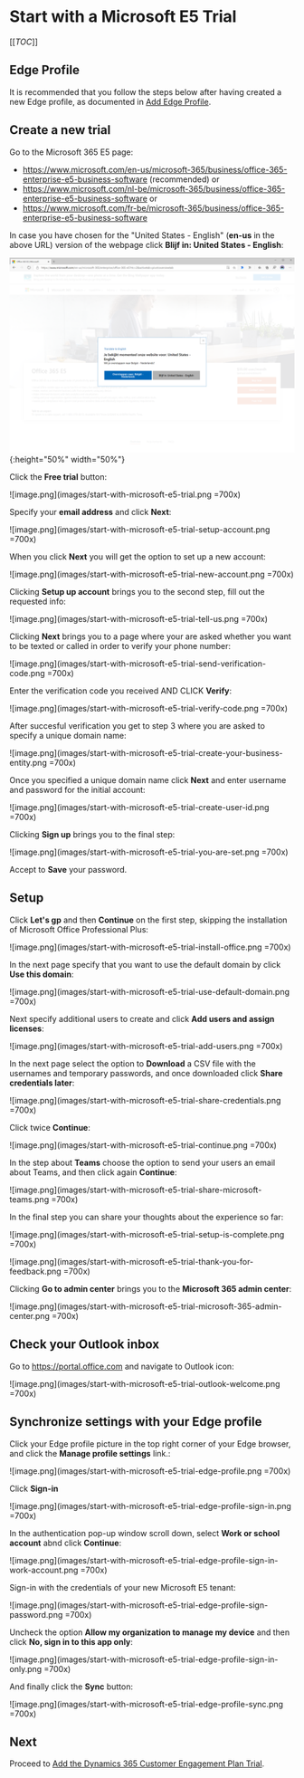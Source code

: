 # Start with a Microsoft E5 Trial

[[_TOC_]]

## Edge Profile

It is recommended that you follow the steps below after having created a new Edge profile, as documented in [Add Edge Profile](Add-New-Edge-Profile).

## Create a new trial

Go to the Microsoft 365 E5 page:

- https://www.microsoft.com/en-us/microsoft-365/business/office-365-enterprise-e5-business-software (recommended) or
- https://www.microsoft.com/nl-be/microsoft-365/business/office-365-enterprise-e5-business-software or 
- https://www.microsoft.com/fr-be/microsoft-365/business/office-365-enterprise-e5-business-software

In case you have chosen for the "United States - English" (**en-us** in the above URL) version of the webpage click **Blijf in: United States - English**:

![image.png](images/start-with-microsoft-e5-trial-en-us.png){:height="50%" width="50%"}

Click the **Free trial** button:

![image.png](images/start-with-microsoft-e5-trial.png =700x)

Specify your **email address** and click **Next**:

![image.png](images/start-with-microsoft-e5-trial-setup-account.png =700x)

When you click **Next** you will get the option to set up a new account:

![image.png](images/start-with-microsoft-e5-trial-new-account.png =700x)

Clicking **Setup up account** brings you to the second step, fill out the requested info:

![image.png](images/start-with-microsoft-e5-trial-tell-us.png =700x)

Clicking **Next** brings you to a page where your are asked whether you want to be texted or called in order to verify your phone number:

![image.png](images/start-with-microsoft-e5-trial-send-verification-code.png =700x)

Enter the verification code you received AND CLICK **Verify**:

![image.png](images/start-with-microsoft-e5-trial-verify-code.png =700x)

After succesful verification you get to step 3 where you are asked to specify a unique domain name:

![image.png](images/start-with-microsoft-e5-trial-create-your-business-entity.png =700x)

Once you specified a unique domain name click **Next** and enter username and password for the initial account:

![image.png](images/start-with-microsoft-e5-trial-create-user-id.png =700x)

Clicking **Sign up** brings you to the final step:

![image.png](images/start-with-microsoft-e5-trial-you-are-set.png =700x)

Accept to **Save** your password.


## Setup

Click **Let's gp** and then **Continue** on the first step, skipping the installation of Microsoft Office Professional Plus:

![image.png](images/start-with-microsoft-e5-trial-install-office.png =700x)

In the next page specify that you want to use the default domain by click **Use this domain**:

![image.png](images/start-with-microsoft-e5-trial-use-default-domain.png =700x)

Next specify additional users to create and click **Add users and assign licenses**:

![image.png](images/start-with-microsoft-e5-trial-add-users.png =700x)

In the next page select the option to **Download** a CSV file with the usernames and temporary passwords, and once downloaded click **Share credentials later**:

![image.png](images/start-with-microsoft-e5-trial-share-credentials.png =700x)

Click twice **Continue**:

![image.png](images/start-with-microsoft-e5-trial-continue.png =700x)

In the step about **Teams** choose the option to send your users an email about Teams, and then click again **Continue**:

![image.png](images/start-with-microsoft-e5-trial-share-microsoft-teams.png =700x)

In the final step you can share your thoughts about the experience so far:

![image.png](images/start-with-microsoft-e5-trial-setup-is-complete.png =700x)

![image.png](images/start-with-microsoft-e5-trial-thank-you-for-feedback.png =700x)

Clicking **Go to admin center** brings you to the **Microsoft 365 admin center**:

![image.png](images/start-with-microsoft-e5-trial-microsoft-365-admin-center.png =700x)

## Check your Outlook inbox

Go to https://portal.office.com and navigate to Outlook icon:

![image.png](images/start-with-microsoft-e5-trial-outlook-welcome.png =700x)


## Synchronize settings with your Edge profile

Click your Edge profile picture in the top right corner of your Edge browser, and click the **Manage profile settings** link.:

![image.png](images/start-with-microsoft-e5-trial-edge-profile.png =700x)

Click **Sign-in**

![image.png](images/start-with-microsoft-e5-trial-edge-profile-sign-in.png =700x)

In the authentication pop-up window scroll down, select **Work or school account** abnd click **Continue**:

![image.png](images/start-with-microsoft-e5-trial-edge-profile-sign-in-work-account.png =700x)

Sign-in with the credentials of your new Microsoft E5 tenant:

![image.png](images/start-with-microsoft-e5-trial-edge-profile-sign-password.png =700x)

Uncheck the option **Allow my organization to manage my device** and then click **No, sign in to this app only**:

![image.png](images/start-with-microsoft-e5-trial-edge-profile-sign-in-only.png =700x)

And finally click the **Sync** button:

![image.png](images/start-with-microsoft-e5-trial-edge-profile-sync.png =700x)


## Next

Proceed to [Add the Dynamics 365 Customer Engagement Plan Trial](Add-the-Dynamics-365-Customer-Engagement-Plan-Trial.md).